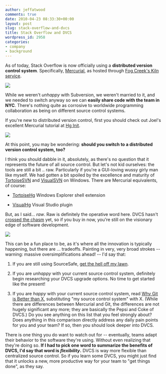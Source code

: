 ```yaml
---
author: jeffatwood
comments: true
date: 2010-04-23 08:33:30+00:00
layout: post
slug: stack-overflow-and-dvcs
title: Stack Overflow and DVCS
wordpress_id: 2958
categories:
- company
- background
---
```



As of today, Stack Overflow is now officially using a **distributed version control system**. Specifically, [Mercurial](http://mercurial.selenic.com/), as hosted through [Fog Creek's Kiln service](http://www.fogcreek.com/kiln/).



[![](http://blog.stackoverflow.com/wp-content/uploads/kiln-logo.gif)](http://www.fogcreek.com/kiln/)



While we weren't _unhappy_ with Subversion, we weren't married to it, and we needed to switch anyway so we can **easily share code with the team in NYC**. There's nothing quite as corrosive to worldwide programming collaboration as being on different source control systems.



If you're new to distributed version control, first you should check out Joel's excellent Mercurial tutorial at [Hg Init](http://hginit.com/).



[![](http://blog.stackoverflow.com/wp-content/uploads/hg-init-logo.png)](http://hginit.com/)



At this point, you may be wondering: **should you switch to a distributed version control system, too?**



I think you should dabble in it, absolutely, as there's no question that it represents the future of all source control. But let's not kid ourselves: the tools are still a bit .. raw. Particularly if you're a GUI-loving wussy girly man like myself. We had gotten a bit spoiled by the excellence and maturity of [TortoiseSVN](http://tortoisesvn.tigris.org/) and [VisualSVN](http://www.visualsvn.com/) on Windows. There are Mercurial equivalents, of course:







  * [TortoiseHg](http://tortoisehg.bitbucket.org/) Windows Explorer shell extension

  * [VisualHg](http://visualhg.codeplex.com/) Visual Studio plugin




But, as I said... _raw_. Raw is definitely the operative word here. DVCS hasn't [crossed the chasm](http://en.wikipedia.org/wiki/Crossing_the_Chasm) yet, so if you buy in now, you're still on the visionary edge of software development. 



[![](http://blog.stackoverflow.com/wp-content/uploads/crossing-the-chasm.png)](http://en.wikipedia.org/wiki/Crossing_the_Chasm)



This can be a fun place to be, as it's where all the innovation is typically happening, but there are ... tradeoffs. Painting in very, very broad strokes -- warning: massive oversimplifications ahead! -- I'd say that:







  1. If you are still using SourceSafe, [get the hell off my lawn](http://www.codinghorror.com/blog/2006/08/source-control-anything-but-sourcesafe.html).

  2. If you are _unhappy_ with your current source control system, definitely begin researching your DVCS upgrade options. No time to get started like the present!

  3. If you are _happy_ with your current source control system, read [Why Git is Better than X](http://whygitisbetterthanx.com/), substituting "my source control system" with X. (While there are differences between Mercurial and Git, the differences are not hugely significant any more; they are basically the Pepsi and Coke of DVCS.) Do you see anything on this list that you feel strongly about? Does anything in this comparison directly address any daily pain points for you and your team? If so, then you should look deeper into DVCS.




There is one thing you do want to watch out for -- eventually, teams adapt their behavior to the software they're using. Without even realizing that they're doing so. **If I had to pick one word to summarize the benefits of DVCS, I'd say that word is _flexibility_.** DVCS is way more flexible than centralized source control. So if you learn some DVCS, you might just find that it unlocks a new, more productive way for your team to "get things done", as they say.

